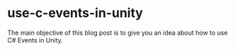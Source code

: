 # use-c-events-in-unity
The main objective of this blog post is to give you an idea about how to use C# Events in Unity.
